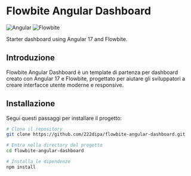 # Flowbite Angular Dashboard
![Angular](https://img.shields.io/badge/-Angular-DD0031?style=flat-square&logo=angular&logoColor=white)
![Flowbite](https://img.shields.io/badge/-Flowbite-3399FF?style=flat-square&logo=flowbite&logoColor=white)

Starter dashboard using Angular 17 and Flowbite.

## Introduzione

Flowbite Angular Dashboard è un template di partenza per dashboard creato con Angular 17 e Flowbite, progettato per aiutare gli sviluppatori a creare interfacce utente moderne e responsive.

## Installazione

Segui questi passaggi per installare il progetto:

```bash
# Clona il repository
git clone https://github.com/222dipa/flowbite-angular-dashboard.git

# Entra nella directory del progetto
cd flowbite-angular-dashboard

# Installa le dipendenze
npm install
